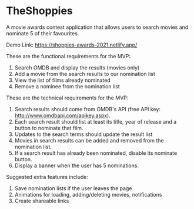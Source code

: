 # TheShoppies

A movie awards contest application that allows users to search movies and nominate 5 of their favourites.

Demo Link: https://shoppies-awards-2021.netlify.app/

These are the functional requirements for the MVP:

1. Search OMDB and display the results (movies only)
2. Add a movie from the search results to our nomination list
3. View the list of films already nominated
4. Remove a nominee from the nomination list

These are the technical requirements for the MVP:

1. Search results should come from OMDB's API (free API key: http://www.omdbapi.com/apikey.aspx).
2. Each search result should list at least its title, year of release and a button to nominate that film.
3. Updates to the search terms should update the result list
4. Movies in search results can be added and removed from the nomination list.
5. If a search result has already been nominated, disable its nominate button.
6. Display a banner when the user has 5 nominations.

Suggested extra features include:

1. Save nomination lists if the user leaves the page
2. Animations for loading, adding/deleting movies, notifications
3. Create shareable links
